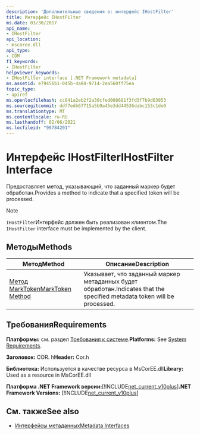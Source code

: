```yaml
---
description: 'Дополнительные сведения о: интерфейс IHostFilter'
title: Интерфейс IHostFilter
ms.date: 03/30/2017
api_name:
- IHostFilter
api_location:
- mscoree.dll
api_type:
- COM
f1_keywords:
- IHostFilter
helpviewer_keywords:
- IHostFilter interface [.NET Framework metadata]
ms.assetid: e79456b1-045b-4a84-9714-2ea560ff75ea
topic_type:
- apiref
ms.openlocfilehash: cc041a2eb2f2a30cfed008681f3fd3f7b9d63953
ms.sourcegitcommit: ddf7edb67715a5b9a45e3dd44536dabc153c1de0
ms.translationtype: MT
ms.contentlocale: ru-RU
ms.lasthandoff: 02/06/2021
ms.locfileid: "99784201"
---
```

# <a name="ihostfilter-interface"></a><span data-ttu-id="d4448-103">Интерфейс IHostFilter</span><span class="sxs-lookup"><span data-stu-id="d4448-103">IHostFilter Interface</span></span>

<span data-ttu-id="d4448-104">Предоставляет метод, указывающий, что заданный маркер будет обработан.</span><span class="sxs-lookup"><span data-stu-id="d4448-104">Provides a method to indicate that a specified token will be processed.</span></span>  
  
> [!NOTE]
> <span data-ttu-id="d4448-105">`IHostFilter`Интерфейс должен быть реализован клиентом.</span><span class="sxs-lookup"><span data-stu-id="d4448-105">The `IHostFilter` interface must be implemented by the client.</span></span>  
  
## <a name="methods"></a><span data-ttu-id="d4448-106">Методы</span><span class="sxs-lookup"><span data-stu-id="d4448-106">Methods</span></span>  
  
|<span data-ttu-id="d4448-107">Метод</span><span class="sxs-lookup"><span data-stu-id="d4448-107">Method</span></span>|<span data-ttu-id="d4448-108">Описание</span><span class="sxs-lookup"><span data-stu-id="d4448-108">Description</span></span>|  
|------------|-----------------|  
|[<span data-ttu-id="d4448-109">Метод MarkToken</span><span class="sxs-lookup"><span data-stu-id="d4448-109">MarkToken Method</span></span>](ihostfilter-marktoken-method.md)|<span data-ttu-id="d4448-110">Указывает, что заданный маркер метаданных будет обработан.</span><span class="sxs-lookup"><span data-stu-id="d4448-110">Indicates that the specified metadata token will be processed.</span></span>|  
  
## <a name="requirements"></a><span data-ttu-id="d4448-111">Требования</span><span class="sxs-lookup"><span data-stu-id="d4448-111">Requirements</span></span>  

 <span data-ttu-id="d4448-112">**Платформы:** см. раздел [Требования к системе](../../get-started/system-requirements.md).</span><span class="sxs-lookup"><span data-stu-id="d4448-112">**Platforms:** See [System Requirements](../../get-started/system-requirements.md).</span></span>  
  
 <span data-ttu-id="d4448-113">**Заголовок:** COR. h</span><span class="sxs-lookup"><span data-stu-id="d4448-113">**Header:** Cor.h</span></span>  
  
 <span data-ttu-id="d4448-114">**Библиотека:** Используется в качестве ресурса в MsCorEE.dll</span><span class="sxs-lookup"><span data-stu-id="d4448-114">**Library:** Used as a resource in MsCorEE.dll</span></span>  
  
 <span data-ttu-id="d4448-115">**Платформа .NET Framework версии:**[!INCLUDE[net_current_v10plus](../../../../includes/net-current-v10plus-md.md)]</span><span class="sxs-lookup"><span data-stu-id="d4448-115">**.NET Framework Versions:** [!INCLUDE[net_current_v10plus](../../../../includes/net-current-v10plus-md.md)]</span></span>  
  
## <a name="see-also"></a><span data-ttu-id="d4448-116">См. также</span><span class="sxs-lookup"><span data-stu-id="d4448-116">See also</span></span>

- [<span data-ttu-id="d4448-117">Интерфейсы метаданных</span><span class="sxs-lookup"><span data-stu-id="d4448-117">Metadata Interfaces</span></span>](metadata-interfaces.md)
